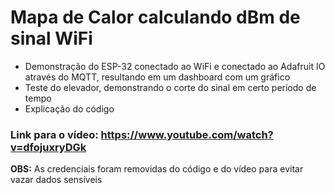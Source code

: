 # Mapa de Calor calculando dBm de sinal WiFi

- Demonstração do ESP-32 conectado ao WiFi e conectado ao Adafruit IO através do MQTT, resultando em um dashboard com um gráfico
- Teste do elevador, demonstrando o corte do sinal em certo período de tempo
- Explicação do código

### Link para o vídeo: https://www.youtube.com/watch?v=dfojuxryDGk


**OBS:** As credenciais foram removidas do código e do vídeo para evitar vazar dados sensíveis
